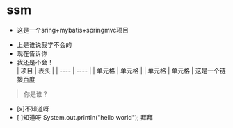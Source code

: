 # ssm
* 这是一个sring+mybatis+springmvc项目  
+ 上是谁说我学不会的  
+ 现在告诉你  
+ 我还是不会！  
|  项目   | 表头  |
|  ----  | ----  |
| 单元格  | 单元格 |
| 单元格  | 单元格 |
这是一个链接[百度](http://baidu.com)
>你是谁？
  * [x]不知道呀
  * [ ]知道呀
    System.out.println("hello world");
 拜拜
